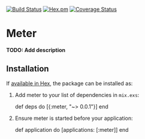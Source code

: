 [![Build Status](https://travis-ci.org/carlo-colombo/meter.svg?branch=master)](https://travis-ci.org/carlo-colombo/meter)
[![Hex.pm](https://img.shields.io/hexpm/v/dublin_bus_api.svg?style=flat-square)](https://hex.pm/packages/dublin_bus_api)
[![Coverage Status](https://coveralls.io/repos/github/carlo-colombo/meter/badge.svg?branch=master)](https://coveralls.io/github/carlo-colombo/meter?branch=master)


# Meter

**TODO: Add description**

## Installation

If [available in Hex](https://hex.pm/docs/publish), the package can be installed as:

  1. Add meter to your list of dependencies in `mix.exs`:

        def deps do
          [{:meter, "~> 0.0.1"}]
        end

  2. Ensure meter is started before your application:

        def application do
          [applications: [:meter]]
        end
